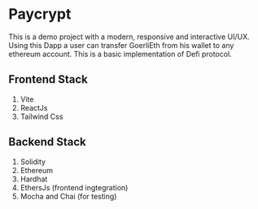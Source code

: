 # Paycrypt
This is a demo project with a modern, responsive and interactive UI/UX. Using this Dapp a user can transfer GoerliEth from his wallet to any ethereum account. This is a basic implementation of Defi protocol.

## Frontend Stack
1. Vite
2. ReactJs
3. Tailwind Css

## Backend Stack
1. Solidity
2. Ethereum
3. Hardhat
4. EthersJs (frontend ingtegration)
5. Mocha and Chai (for testing)